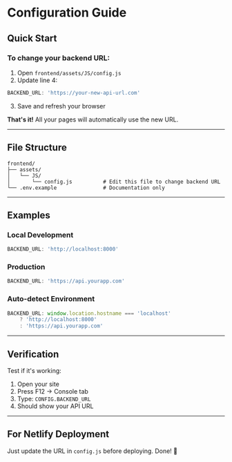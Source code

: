 # Configuration Guide

## Quick Start

### To change your backend URL:

1. Open `frontend/assets/JS/config.js`
2. Update line 4:
```javascript
BACKEND_URL: 'https://your-new-api-url.com'
```
3. Save and refresh your browser

**That's it!** All your pages will automatically use the new URL.

---

## File Structure

```
frontend/
├── assets/
│   └── JS/
│       └── config.js          # Edit this file to change backend URL
└── .env.example               # Documentation only
```

---

## Examples

### Local Development
```javascript
BACKEND_URL: 'http://localhost:8000'
```

### Production
```javascript
BACKEND_URL: 'https://api.yourapp.com'
```

### Auto-detect Environment
```javascript
BACKEND_URL: window.location.hostname === 'localhost' 
    ? 'http://localhost:8000' 
    : 'https://api.yourapp.com'
```

---

## Verification

Test if it's working:
1. Open your site
2. Press F12 → Console tab
3. Type: `CONFIG.BACKEND_URL`
4. Should show your API URL

---

## For Netlify Deployment

Just update the URL in `config.js` before deploying. Done! 🚀
